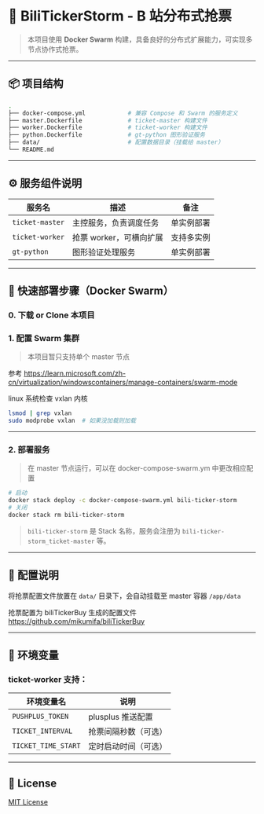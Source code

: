 # 🎫 BiliTickerStorm - B 站分布式抢票

> 本项目使用 **Docker Swarm** 构建，具备良好的分布式扩展能力，可实现多节点协作式抢票。

---

## 📦 项目结构

```bash
.
├── docker-compose.yml            # 兼容 Compose 和 Swarm 的服务定义
├── master.Dockerfile             # ticket-master 构建文件
├── worker.Dockerfile             # ticket-worker 构建文件
├── python.Dockerfile             # gt-python 图形验证服务
├── data/                         # 配置数据目录（挂载给 master）
└── README.md
```

---

## ⚙️ 服务组件说明

| 服务名          | 描述                    | 备注       |
| --------------- | ----------------------- | ---------- |
| `ticket-master` | 主控服务，负责调度任务  | 单实例部署 |
| `ticket-worker` | 抢票 worker，可横向扩展 | 支持多实例 |
| `gt-python`     | 图形验证处理服务        | 单实例部署 |

---

## 🚀 快速部署步骤（Docker Swarm）

### 0. 下载 or Clone 本项目

### 1. 配置 Swarm 集群

> 本项目暂只支持单个 master 节点

参考 https://learn.microsoft.com/zh-cn/virtualization/windowscontainers/manage-containers/swarm-mode

linux 系统检查 vxlan 内核

```bash
lsmod | grep vxlan
sudo modprobe vxlan  # 如果没加载则加载
```

---

### 2. 部署服务

> 在 master 节点运行，可以在 docker-compose-swarm.ym 中更改相应配置

```bash
# 启动
docker stack deploy -c docker-compose-swarm.yml bili-ticker-storm
# 关闭
docker stack rm bili-ticker-storm
```

> `bili-ticker-storm` 是 Stack 名称，服务会注册为 `bili-ticker-storm_ticket-master` 等。

---

## 📂 配置说明

将抢票配置文件放置在 `data/` 目录下，会自动挂载至 master 容器 `/app/data`

抢票配置为 biliTickerBuy 生成的配置文件 https://github.com/mikumifa/biliTickerBuy

---

## 📌 环境变量

### ticket-worker 支持：

| 环境变量名          | 说明                 |
| ------------------- | -------------------- |
| `PUSHPLUS_TOKEN`    | plusplus 推送配置    |
| `TICKET_INTERVAL`   | 抢票间隔秒数（可选） |
| `TICKET_TIME_START` | 定时启动时间（可选） |

---

## 📄 License

[MIT License](LICENSE)

